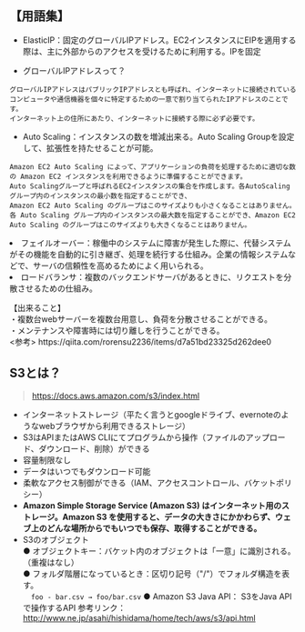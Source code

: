 ## 【用語集】
- ElasticIP：固定のグローバルIPアドレス。EC2インスタンスにEIPを適用する際は、主に外部からのアクセスを受けるために利用する。IPを固定  

- グローバルIPアドレスって？  
```
グローバルIPアドレスはパブリックIPアドレスとも呼ばれ、インターネットに接続されているコンピュータや通信機器を個々に特定するための一意で割り当てられたIPアドレスのことです。
インターネット上の住所にあたり、インターネットに接続する際に必ず必要です。
```

- Auto Scaling：インスタンスの数を増減出来る。Auto Scaling Groupを設定して、拡張性を持たせることが可能。
```
Amazon EC2 Auto Scaling によって、アプリケーションの負荷を処理するために適切な数の Amazon EC2 インスタンスを利用できるように準備することができます。
Auto Scalingグループと呼ばれるEC2インスタンスの集合を作成します。各AutoScalingグループ内のインスタンスの最小数を指定することができ、
Amazon EC2 Auto Scaling のグループはこのサイズよりも小さくなることはありません。各 Auto Scaling グループ内のインスタンスの最大数を指定することができ、Amazon EC2 Auto Scaling のグループはこのサイズよりも大きくなることはありません。
```

<li>フェイルオーバー：稼働中のシステムに障害が発生した際に、代替システムがその機能を自動的に引き継ぎ、処理を続行する仕組み。企業の情報システムなどで、サーバの信頼性を高めるためによく用いられる。
<li>ロードバランサ：複数のバックエンドサーバがあるときに、リクエストを分散させるための仕組み。
<p>【出来ること】<br>
・複数台webサーバーを複数台用意し、負荷を分散させることができる。 </br>
・メンテナンスや障害時には切り離しを行うことができる。</br>
<参考> https://qiita.com/rorensu2236/items/d7a51bd23325d262dee0

## S3とは？
> https://docs.aws.amazon.com/s3/index.html
>
- インターネットストレージ（平たく言うとgoogleドライブ、evernoteのようなwebブラウザから利用できるストレージ）
- S3はAPIまたはAWS CLIにてプログラムから操作（ファイルのアップロード、ダウンロード、削除）ができる
- 容量制限なし
- データはいつでもダウンロード可能
- 柔軟なアクセス制御ができる（IAM、アクセスコントロール、バケットポリシー）
- **Amazon Simple Storage Service (Amazon S3) はインターネット用のストレージ。Amazon S3 を使用すると、データの大きさにかかわらず、ウェブ上のどんな場所からでもいつでも保存、取得することができる。**
- S3のオブジェクト  
● オブジェクトキー：バケット内のオブジェクトは「一意」に識別される。（重複はなし）  
● フォルダ階層になっているとき：区切り記号（"/"）でフォルダ構造を表す。  
　```foo - bar.csv → foo/bar.csv```
● Amazon S3 Java API： S3をJava APIで操作するAPI  参考リンク：http://www.ne.jp/asahi/hishidama/home/tech/aws/s3/api.html
